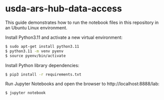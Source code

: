 # usda-ars-hub-data-access

This guide demonstrates how to run the notebook files in this repository in an Ubuntu Linux environment.

Install Python3.11 and activate a new virtual environment:
```bash
$ sudo apt-get install python3.11
$ python3.11 -m venv pyenv
$ source pyenv/bin/activate
```

Install Python library dependencies:
```bash
$ pip3 install -r requirements.txt
```

Run Jupyter Notebooks and open the browser to http://localhost:8888/lab:
```bash
$ jupyter notebook
```


